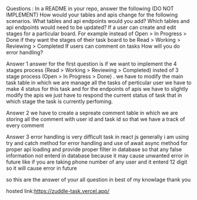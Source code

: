 Questions :
In a README in your repo, answer the following (DO NOT IMPLEMENT)
How would your tables and apis change for the following scenarios. What tables and api endpoints would you add? Which tables and api endpoints would need to be updated?
If a user can create and edit stages for a particular board. For example instead of Open > In Progress > Done if they want the stages of their task board to be Read > Working > Reviewing > Completed
If users can comment on tasks
How will you do error handling?

Answer 1
answer for the first question is if we want to implement the 4 stages process (Read > Working > Reviewing > Completed) insted of 3 stage process (Open > In Progress > Done) . we have to modify the main task table in which we are manage all the tasks of perticular user we have to make 4 status for this task
and for the endpoints of apis 
we have to slightly modify the apis 
we just have to respond the current status of task that in which stage the task is currently perfoming.

Answer 2
we have to create a sepreate comment table in which we are storing all the comment with user id and task id so that we have a track of every comment

Answer 3 
error handling is very difficult task in react js
generally i am using try and catch method for error handling 
and use of await async method for proper api loading
and provide proper filter in database so that any false information not enterd in database because it may cause unwanted error in future
like if you are taking phone number of any user and it enterd 12 digit so it will cause error in future

so this are the answer of your all question in best of my knowlage
thank you

hosted link:https://zuddle-task.vercel.app/